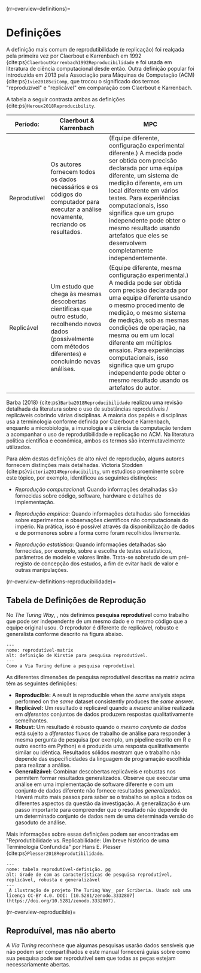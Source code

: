 (rr-overview-definitions)=
# Definições

A definição mais comum de reprodutibilidade (e replicação) foi realçada pela primeira vez por Claerbout e Karrenbach em 1992 {cite:ps}`ClaerboutKarrenbach1992Reproducibilidade` e foi usada em literatura de ciência computacional desde então. Outra definição popular foi introduzida em 2013 pela Associação para Máquinas de Computação (ACM) {cite:ps}`Ivie2018SciComp`, que trocou o significado dos termos "reproduzível" e "replicável" em comparação com Claerbout e Karrenbach.

A tabela a seguir contrasta ambas as definições {cite:ps}`Heroux2018Reproducibility`.

| Período:     | Claerbout & Karrenbach                                                                                                                                             | MPC                                                                                                                                                                                                                                                                                                                                                                                                                                  |
| ------------ | ------------------------------------------------------------------------------------------------------------------------------------------------------------------ | ------------------------------------------------------------------------------------------------------------------------------------------------------------------------------------------------------------------------------------------------------------------------------------------------------------------------------------------------------------------------------------------------------------------------------------ |
| Reprodutível | Os autores fornecem todos os dados necessários e os códigos do computador para executar a análise novamente, recriando os resultados.                              | (Equipe diferente, configuração experimental diferente.) A medida pode ser obtida com precisão declarada por uma equipa diferente, um sistema de medição diferente, em um local diferente em vários testes. Para experiências computacionais, isso significa que um grupo independente pode obter o mesmo resultado usando artefatos que eles se desenvolvem completamente independentemente.                                        |
| Replicável   | Um estudo que chega às mesmas descobertas científicas que outro estudo, recolhendo novos dados (possivelmente com métodos diferentes) e concluindo novas análises. | (Equipe diferente, mesma configuração experimental.) A medida pode ser obtida com precisão declarada por uma equipe diferente usando o mesmo procedimento de medição, o mesmo sistema de medição, sob as mesmas condições de operação, na mesma ou em um local diferente em múltiplos ensaios. Para experiências computacionais, isso significa que um grupo independente pode obter o mesmo resultado usando os artefatos do autor. |

Barba (2018) {cite:ps}`Barba2018Reproducibilidade` realizou uma revisão detalhada da literatura sobre o uso de substâncias reprodutíveis / replicáveis cobrindo várias disciplinas. A maioria dos papéis e disciplinas usa a terminologia conforme definida por Claerbout e Karrenbach, enquanto a microbiologia, a imunologia e a ciência da computação tendem a acompanhar o uso de reprodutibilidade e replicação no ACM. Na literatura política científica e económica, ambos os termos são intermutavelmente utilizados.

Para além destas definições de alto nível de reprodução, alguns autores fornecem distinções mais detalhadas. Victoria Stodden {cite:ps}`Victoria2014Reproducibility`, um estudioso proeminente sobre este tópico, por exemplo, identificou as seguintes distinções:

- _Reprodução computacional_: Quando informações detalhadas são fornecidas sobre código, software, hardware e detalhes de implementação.

- _Reprodução empírica_: Quando informações detalhadas são fornecidas sobre experimentos e observações científicos não computacionais do império. Na prática, isso é possível através da disponibilização de dados e de pormenores sobre a forma como foram recolhidos livremente.

- _Reprodução estatística_: Quando informações detalhadas são fornecidas, por exemplo, sobre a escolha de testes estatísticos, parâmetros de modelo e valores limite. Trata-se sobretudo de um pré-registo de concepção dos estudos, a fim de evitar hack de valor e outras manipulações.

(rr-overview-definitions-reproducibilidade)=
## Tabela de Definições de Reprodução

No _The Turing Way_, </em>, nós definimos **pesquisa reprodutível** como trabalho que pode ser independente de um mesmo dado e o mesmo código que a equipe original usou. O reprodutor é diferente de replicável, robusto e generalista conforme descrito na figura abaixo.


```{figure} ../../figures/reproducible-matrix.jpg
---
nome: reprodutível-matrix
alt: definição de Kirstie para pesquisa reprodutível.
---
Como a Via Turing define a pesquisa reprodutível
```

As diferentes dimensões de pesquisa reprodutível descritas na matriz acima têm as seguintes definições:

- **Reproducible:** A result is reproducible when the _same_ analysis steps performed on the _same_ dataset consistently produces the _same_ answer.
- **Replicável:** Um resultado é replicável quando a _mesma_ análise realizada em _diferentes_ conjuntos de dados produzem respostas qualitativamente semelhantes.
- **Robust:** Um resultado é robusto quando o _mesmo conjunto de dados_ está sujeito a _diferentes_ fluxos de trabalho de análise para responder à mesma pergunta de pesquisa (por exemplo, um pipeline escrito em R e outro escrito em Python) e é produzida uma resposta qualitativamente similar ou idêntica. Resultados sólidos mostram que o trabalho não depende das especificidades da linguagem de programação escolhida para realizar a análise.
- **Generalizável:** Combinar descobertas replicáveis e robustas nos permitem formar resultados generalizados. Observe que executar uma análise em uma implementação de software diferente e com um conjunto de dados diferente não fornece resultados _generalizados_. Haverá muito mais passos para saber se o trabalho se aplica a todos os diferentes aspectos da questão da investigação. A generalização é um passo importante para compreender que o resultado não depende de um determinado conjunto de dados nem de uma determinada versão do gasoduto de análise.

Mais informações sobre essas definições podem ser encontradas em "Reprodutibilidade vs. Replicabilidade: Um breve histórico de uma Terminologia Confundida" por Hans E. Plesser {cite:ps}`Plesser2018Reprodutibilidade`.

```{figure} ../../figures/reproducible-definition-grid.jpg
---
nome: tabela reprodutível-definição. pg
alt: Grade de com as características de pesquisa reprodutível, replicável, robusta e generalizável
---
_A ilustração de projeto The Turing Way_ por Scriberia. Usado sob uma licença CC-BY 4.0. DOI: [10.5281/zenodo.3332807](https://doi.org/10.5281/zenodo.3332807).
```

(rr-overview-reproducible)=
## Reproduível, mas não aberto

_A Via Turing_ reconhece que algumas pesquisas usarão dados sensíveis que não podem ser compartilhados e este manual fornecerá guias sobre como sua pesquisa pode ser reprodutível sem que todas as peças estejam necessariamente abertas.
